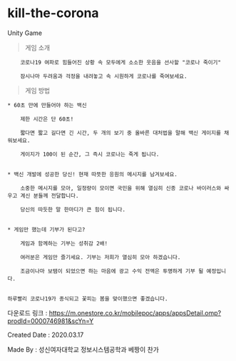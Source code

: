 # kill-the-corona

Unity Game



> 게임 소개

		코로나19 여파로 힘들어진 상황 속 모두에게 소소한 웃음을 선사할 "코로나 죽이기"

		잠시나마 두려움과 걱정을 내려놓고 속 시원하게 코로나를 죽여보세요.


> 게임 방법

	* 60초 만에 만들어야 하는 백신

		제한 시간은 단 60초!

		짧다면 짧고 길다면 긴 시간, 두 개의 보기 중 올바른 대처법을 말해 백신 게이지를 채워보세요.

		게이지가 100이 된 순간, 그 즉시 코로나는 죽게 됩니다.


	* 백신 개발에 성공한 당신! 현재 따뜻한 응원의 메시지를 남겨보세요.

		소중한 메시지를 모아, 일정량이 모이면 국민을 위해 열심히 신종 코로나 바이러스와 싸우고 계신 분들께 전달합니다. 

		당신의 따듯한 말 한마디가 큰 힘이 됩니다.


	* 게임만 했는데 기부가 된다고? 

		게임과 함께하는 기부는 성취감 2배! 

		여러분은 게임만 즐기세요. 기부는 저희가 열심히 모아 하겠습니다.

		조금이나마 보탬이 되었으면 하는 마음에 광고 수익 전액은 투명하게 기부 될 예정입니다.


	하루빨리 코로나19가 종식되고 꽃피는 봄을 맞이했으면 좋겠습니다.


다운로드 링크 : https://m.onestore.co.kr/mobilepoc/apps/appsDetail.omp?prodId=0000746981&scYn=Y

Created Date : 2020.03.17

Made By : 성신여자대학교 정보시스템공학과 베짱이 찬가 
